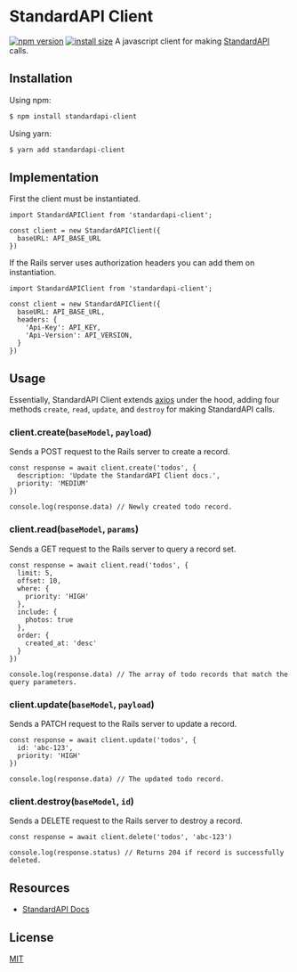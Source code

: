 # StandardAPI Client
[![npm version](https://img.shields.io/npm/v/standardapi-client.svg?style=flat-square)](https://www.npmjs.org/package/standardapi-client)
[![install size](https://packagephobia.now.sh/badge?p=standardapi-client)](https://packagephobia.now.sh/result?p=standardapi-client)
A javascript client for making [StandardAPI](https://github.com/waratuman/standardapi) calls.

## Installation

Using npm:

```bash
$ npm install standardapi-client
```

Using yarn:

```bash
$ yarn add standardapi-client
```

## Implementation

First the client must be instantiated.

```node
import StandardAPIClient from 'standardapi-client';

const client = new StandardAPIClient({
  baseURL: API_BASE_URL
})
```

If the Rails server uses authorization headers you can add them on instantiation.

```node
import StandardAPIClient from 'standardapi-client';

const client = new StandardAPIClient({
  baseURL: API_BASE_URL,
  headers: {
    'Api-Key': API_KEY,
    'Api-Version': API_VERSION,
  }
})
```

## Usage
Essentially, StandardAPI Client extends [axios](https://github.com/axios/axios) under the hood, adding four methods `create`, `read`, `update`, and `destroy` for making StandardAPI calls.

### client.create(`baseModel`, `payload`)
Sends a POST request to the Rails server to create a record.

```node
const response = await client.create('todos', {
  description: 'Update the StandardAPI Client docs.',
  priority: 'MEDIUM'
})

console.log(response.data) // Newly created todo record.
```

### client.read(`baseModel`, `params`)
Sends a GET request to the Rails server to query a record set.

```node
const response = await client.read('todos', {
  limit: 5,
  offset: 10,
  where: {
    priority: 'HIGH'
  },
  include: {
    photos: true
  },
  order: {
    created_at: 'desc'
  }
})

console.log(response.data) // The array of todo records that match the query parameters.
```

### client.update(`baseModel`, `payload`)
Sends a PATCH request to the Rails server to update a record.

```node
const response = await client.update('todos', {
  id: 'abc-123',
  priority: 'HIGH'
})

console.log(response.data) // The updated todo record.
```

### client.destroy(`baseModel`, `id`)
Sends a DELETE request to the Rails server to destroy a record.

```node
const response = await client.delete('todos', 'abc-123')

console.log(response.status) // Returns 204 if record is successfully deleted.
```

## Resources

* [StandardAPI Docs](https://github.com/waratuman/standardapi)

## License

[MIT](LICENSE)
